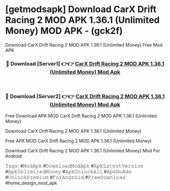 # [getmodsapk] Download CarX Drift Racing 2 MOD APK 1.36.1 (Unlimited Money) MOD APK - (gck2f)
Download CarX Drift Racing 2 MOD APK 1.36.1 (Unlimited Money) Free Mod APK

<div align="center">
<h3>🔴 Download [Server1] 👉👉 <a href="https://apk-comot.site?title=CarX_Drift_Racing_2_MOD_APK_1.36.1_(Unlimited_Money)">CarX Drift Racing 2 MOD APK 1.36.1 (Unlimited Money) Mod Apk</a></h3><br>

<h3>🔴 Download [Server2] 👉👉 <a href="https://apk-comot.site?title=CarX_Drift_Racing_2_MOD_APK_1.36.1_(Unlimited_Money)">CarX Drift Racing 2 MOD APK 1.36.1 (Unlimited Money) Mod Apk</a></h3>
</div>


Free Download APK MOD CarX Drift Racing 2 MOD APK 1.36.1 (Unlimited Money)

Download CarX Drift Racing 2 MOD APK 1.36.1 (Unlimited Money) 

Free APK MOD CarX Drift Racing 2 MOD APK 1.36.1 (Unlimited Money) 

Download CarX Drift Racing 2 MOD APK 1.36.1 (Unlimited Money) Mod For Android

𝚃𝚊𝚐𝚜: #𝙼𝚘𝚍𝙰𝚙𝚔 #𝙳𝚘𝚠𝚗𝚕𝚘𝚊𝚍𝙼𝚘𝚍𝙰𝚙𝚔 #𝙰𝚙𝚔𝙻𝚊𝚝𝚎𝚜𝚝𝚅𝚎𝚛𝚜𝚒𝚘𝚗 #𝙰𝚙𝚔𝚄𝚗𝚕𝚒𝚖𝚒𝚝𝚎𝚍𝙼𝚘𝚗𝚎𝚢 #𝙰𝚙𝚔𝚄𝚗𝚕𝚘𝚌𝚔𝙰𝚕𝚕 #𝙰𝚙𝚔𝙽𝚘𝙰𝚍𝚜 #𝚄𝚗𝚕𝚘𝚌𝚔𝙿𝚛𝚎𝚖𝚒𝚞𝚖 #𝙵𝚘𝚛𝙰𝚗𝚍𝚛𝚘𝚒𝚍 #𝙵𝚛𝚎𝚎𝙳𝚘𝚠𝚗𝚕𝚘𝚊𝚍 #home_design_mod_apk